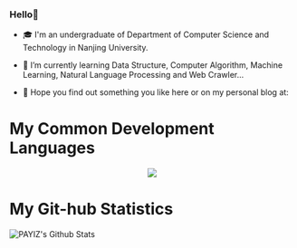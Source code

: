 ### Hello👋


<!--
**PAYIZ/PAYIZ** is a ✨ _special_ ✨ repository because its `README.md` (this file) appears on your GitHub profile.
-->

* 🎓 I'm an undergraduate of Department of Computer Science and Technology in Nanjing University.

  

* 🌱 I’m currently learning Data Structure, Computer Algorithm, Machine Learning, Natural Language Processing and Web Crawler... 

  

* 💬 Hope you find out something you like  here or on my personal blog at:

  

# My Common Development Languages



<p align="center">
<img align="center" src="https://github-readme-stats.vercel.app/api/top-langs/?username=PAYIZ&hide_langs_below=1&theme=default&line_height=27&layout=compact" />

# My Git-hub Statistics



<img align="center" src="https://github-readme-stats.vercel.app/api?username=PAYIZ&show_icons=true&count_private=true&include_all_commits=true&line_height=21" alt="PAYIZ's Github Stats" />

